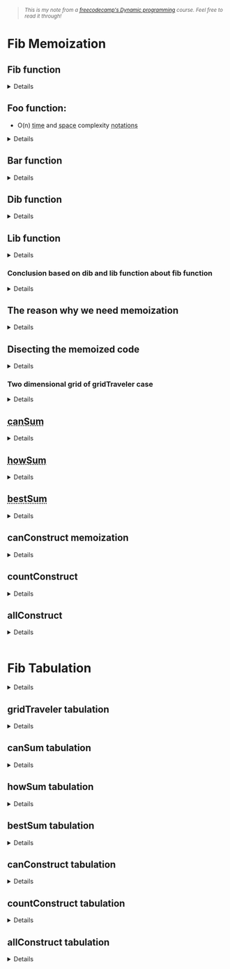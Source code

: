 <blockquote><i><small><p>This is my note from a <a href="https://www.youtube.com/watch?v=oBt53YbR9Kk">freecodecamp's Dynamic programming</a> course. Feel free to read it through!</p></small></i></blockquote>

# <b>Fib Memoization</b>

## Fib function
<details>

```
/*
Write a function 'fib(n)' that takes in a number as an argument. The function should return the n-th number of the fibonacci sequence.

The 1st and 2nd number of sequence is 1. To generate the next number of the sequence, we sum the previous two.
ex: 

n     : 1, 2, 3, 4 ...
fib(n): 1, 1, 2, 3 ...
*/
  
//fib reg
const fib = (n) => {
  if(n <= 2) return 1;
  return fib(n - 1) + fib(n - 2);
};

console.log(fib(6));
console.log(fib(7));
console.log(fib(8));


//fib memoization
const fib_memo = (n, memo = {}) => {
  if(n in memo) return memo[n];
  if(n <= 2) return 1;
  return fib_memo(n-1, memo) + fib(n-2, memo);
}

console.log(fib_memo(6));
```

</details>

## Foo function:
- O(n) <abbr title="10:49 the speed a function is processed">time</abbr> and <abbr title="12:37 stack space that our function calls">space</abbr> complexity <abbr title="a series or system of written symbols used to represent numbers, amounts, or elements in something such as music or mathematics">notations</abbr>
<details>

  <img src="https://i.postimg.cc/7LkXMMdx/O-n-and-O-space-complexity.png"></img>

  <p>The function is having the n different calls recursively. Therefore, the time complexity of it is O(n).</p>
  <p>In the image above, because we have five or n different function calls added to the space stack, the space complexity is O(n).</p>

</details>

## Bar function
<details>

<img src="https://i.postimg.cc/JhzjMBcR/minus-2-time-complexity.png"></img>

- How does the -2 change the time complexity of this function?
  - Because we are moving twice as far with the -2, so we are moving twice as far upon every recursive calls. So this actually half the number of recursive calls we need. So the time complexity of this is actually O(n/2). But according to Big O notation, <abbr title="this has relation with the question below">we can remove any multiplicative constants when we have a time complexity</abbr>. So n over two is the same as one half times. So it simplifies nicely to just an O of n time complexity or O(n).
  <p><b>Question</b>: <i><a href="https://cs.stackexchange.com/questions/138497/is-the-multiplicative-constant-in-the-big-o-notation-are-ignored-because-of-line">Is the multiplicative constant in the Big O notation are ignored because of Linear Speed-Up theorem?</a></i></p>
   <blockquote><p>I just want to know if Big O notation was used as a consequences of the <a href="https://en.wikipedia.org/wiki/Linear_speedup_theorem">linear speedup theorem</a> or not.</p>
  <p>For me I guess the answer is yes. For example, if we didn't have a linear speed-up theorem, then does it mean that we would have a different measure of time/space complexity? i.e. <a href="https://en.wikipedia.org/wiki/Multiplicative_function">multiplicative constants</a> does makes different. For example, f(n)=100n isn't the same as g(n)=10<sup>82</sup>n. Therefore, in this regard, Big O notation is not useful. So, probably we have another way to measure algorithms.</p></blockquote>
  <p><b>Answer</b>:
  <blockquote>Please note that the <a href="https://en.wikipedia.org/wiki/Big_O_notation"><abbr title="Big O notation is a mathematical notation that describes the limiting behavior of a function when the argument tends towards a particular value or infinity.">big O notation</abbr></a> was invented before the proof of the linear speedup theorem, and even before <a href="https://en.wikipedia.org/wiki/Turing_machine"><abbr title="A Turing machine is a mathematical model of computation that defines an abstract machine that manipulates symbols on a strip of tape according to a table of rules">Turing machines</abbr></a>.</p>
      <p>Also, the big O notation often gives an information independant of the multiplicative constant: "if I multiply the input by k, then the total computing time will not be multiplied by more than …".</p>
      <p>Finally, keep in mind that the linear speedup theorem gives a way to reduce the number of steps in the execution of a Turing Machine, but if you implement it on a real computer, it often also means that each step may be longer, so the real total time may not decrease.</p>
      <p>The big O notation is a convenient way to compare <a href="https://en.wikipedia.org/wiki/Asymptotic_computational_complexity"><abbr title="asymptotic computational complexity is the usage of asymptotic analysis for the estimation of computational complexity of algorithms and computational problems, commonly associated with the usage of the big O notation.">asymptotic time complexity</abbr></a>, but it is not always sufficient. For example, mergesort have an asymptotic complexity Θ(nlogn), but considering the multiplicative constant, it is often better to use insertion sort to sort small data, even if the asymptotic complexity of insertion sort is O(n<sup>2</sup>) in average. Another example are <a href="https://en.wikipedia.org/wiki/Fibonacci_heap#Worst_case">Fibonacci heaps</a>.</p></blockquote>

</details>

## Dib function
<details>

<img src="https://i.postimg.cc/FR8h5vP9/dib-function.png"></img>

<p> To get the total number of nodes, or the total number of calls recursive function would make, you just take the number of two and multiply it by itself about n times over. Thus it's really the definition of an <abbr title="a quantity representing the power to which a given number or expression is to be raised, usually expressed as a raised symbol beside the number or expression (e.g. 3 in 23 = 2 × 2 × 2).">exponent</abbr>. It's the same as 2<sup>n</sup> (two to the n power).</p>
<p>The space complexity of this function isn't the same as the time complexity. It's reasonable trap because in the long run, we're gonna have to evaluate two to the n function calls, so it means you have to put two to the n function calls on the stack.</p>
<p>When we actually hit the base case, which is 1, it will actually will return. When a function returns, its stack frame is actually removed or popped from the stack. At this point, only after i have returned from that left one, what i actually add to the right one to be explored. And so on.</p>
<p>Therefore, the number of stack frames that we're going to use is really just the height of the tree. That means our maximum stack depth is also n. So we have n space complexity coming from the call stack.</p>
<article>
<h3><b>Complete time and space complexity</b></h3>
</article>

<blockquote><img src="https://i.postimg.cc/YCLchxcb/complete-dib-time-and-space-complexity.png"></img></blockqoute>

</details>

## Lib function
<details>
<img src="https://i.postimg.cc/Dwr5zCfr/lib-function.png"></img>
</details>

### Conclusion based on dib and lib function about <b>fib function</b>
<details>
<blockquote><img src="https://i.postimg.cc/Fs6rWZjQ/both-dib-and-lib-function-t-and-s-complexity.png"></img></blockquote>

<p>Both lib and dib have the O(2<sup>n</sup>) time and O(n) space complexity. So where does the fibonacci function/fib func fits? Well, fib func falls right in between the two.</p>

<blockquote><img src="https://i.postimg.cc/P5WtX8LL/fib-falls-right-in-between.png"></img></blockquote>

<p>The fib func has two recursive calls. One with the <code>n - 1</code> and the second with the <code>n - 2</code>. So we can say the time complexity of fib is between the dib & lib. And because of fib has the lower bound of dib which is <code>n - 1</code> and the upper bound that is lib. It means that our fib must have exactly the 2<sup>n</sup> time complexity. Thus, it's evident that our fib func has the <code>O(2<sup>n</sup>)</code> and <code>O(n) space</code> complexity.</p>
<blockquote><img src="https://i.postimg.cc/q7KQBBKD/time-complexity-of-fib.png"></img></blockquote>

</details>

## The reason why we need memoization
<details>
<img src="https://i.postimg.cc/gkwzjJwq/the-problem-with-fib.png"></img>
<p>When it comes to a big numbers, it'll cause a bottleneck to the fib func in the time complexity from the number of recursive calls we make.</p>

<article><h3><b>If we look into this numbers of tree</b></h3></article>
<img src="https://i.postimg.cc/KYyk2L8H/storing-the-repetitive-numbers-in-memoization.png"></img>
<p>We notice that <code>3</code> here is in multiple places. Therefore, it is useful for us to store it in one place so when we meet the exact number repetitively, we can directly get the number from the storage and that's what memoization is. It's useful to cut off the bottleneck we have in the fib func.</p>

</details>

## Disecting the memoized code
<details>
<img src="https://i.postimg.cc/zGPSVKCX/memoized-fib-func.png"></img>
<p>If i were to call the fib function and not pass the secondary argument, by default, it will create an empty object. So this memo is going to store <code>n</code> as a key and return values for this function.</p>
<p>We first check for existence of <code>n</code> inside memo. If it is, then return the memo with the key of <code>n</code>. Now we're saving the value inside of the memo object. What i want to do is make sure that all these recursive functions are accessing the same memo, so we are passing the memo to both of <code>fib(n-1)</code> and <code>fib(n-2)</code> calls.</p>
<p>At first the memo is an empty string and is not initiated. But in the recursive calls, the memo indeed is passed in explicitly. So they're actually going to recieve the same memo object, and it would be like passed by reference. Because when you pass a JavaScript object to a function, you actually receive the exact object, not a copy of it. So, the function calls communicate with each other, they all have some sort of global information to reference accross all the recursive trees.</p>
<p>The memoized function reduce the function into 2n in time and space complexity because we are left with each pair of n. By memoized the function, we brought it down from an exponential function or 2<sup>n</sup> into linear function of O(n) notation in time and space complexity.</p>
<blockquote><img src="https://i.postimg.cc/pVsmnXDc/time-and-space-complexity-of-memoized-fib.png"></img></blockquote>
</details>

### Two dimensional grid of gridTraveler case

<details>
<p>Say that you are a traveler on a 2D grid. You begin in the top-left corner and your goal is to travel to the bottom-right corner. You may only move down or right.</p>

<p>In how many ways can you travel to the goal on a grid with dimension m * n?</p>

<p>Write a function <code>gridTraveler(m, n)</code> that calculates this.</p>

<article><h3><b>For example</b></h3></article>
<img src="https://i.postimg.cc/DzhLnfkv/grid-Traveler-example.png"></img>

<p>In here, the reason why we don't use the probability theory in math is because we can get the exact movement of each valid points. Even though we can multiply 2 * 3 and then devide it with 2 as the chances there are in which returns 3. But we won't get the exact movement and points that store the valid numbers.</p>

<p>Here is the example to make the explanation more clear</p>
<img src="https://i.postimg.cc/1z8JTc6x/what-i-mean-by-that.png"></img>

<p>The time complexity of the gridTraveler is O(2<sup>n+m</sup>), why? Let's take a look at the picture below.</p>
<img src="https://i.postimg.cc/3RJr26tv/n-plus-m.png"></img>

<p>There are two choices to move. First, to move down or right. That being said, we need to realize the height of this tree. The height of the tree is from the top level call we make (2,3) to the bottom level (1,1) or (0,2). So, either my argument hits (1,1) or one of my argument turns 0. But the farthest we can go is when my argument turns into (1,1). And i know from one node to the next, i will decrease n or m. I can't decrease them both because that way i will move diagonally which is prohibited in the game. So in that sense, from the bottom level to the top level, we know that to reach that top level we need to add n to the m. So we know that our time complexity is n + m and because from top to bottom we move exponentially or the number keeps increasing to the power of 2, the time complexity of gridTraveler is indeed O(2<sup>n+m</sup>) and the maximal stack depth of the tree comes from the height of the tree which is n + m, therefore its space complexity is O(n+m).</p>

<h3><b>Final code</b></h3>

```
const gridTraveler = (m , n, memo={}) => {
  const key = m + ',' + n;
  if(key in memo) return memo[key];
  if(m === 1 && n == 1) return 1;
  if(m === 0 || n == 0) return 0;
  memo[key] = gridTraveler(m - 1, n, memo) + gridTraveler(m, n - 1, memo);
  return memo[key];
};

console.log(gridTraveler(1,1)); //1
console.log(gridTraveler(2,3)); //3
console.log(gridTraveler(3,2)); //3
console.log(gridTraveler(3,3)); //6
console.log(gridTraveler(18,18)); //2333606220
```

</details>

## <abbr title="can you do it? (decision problem)">canSum</abbr>
<details>
<img src="https://i.postimg.cc/xTGKBvT1/canSum.png"></img>
<p>To understand the time and space complexity of the canSum, let's take a look at the picture below</p>
<img src="https://i.postimg.cc/63rq6ckT/can-Sum-time-and-space-complexity.png"></img>
<p>First, we need to take a look at the height or levels of the tree. In the worst case, the distance from the root to the base case is exactly m because you need to substract one the m times. So the height of the tree is basically m.</p>

<p>The branching factor of the tree is basically the lenght of the array. SO if the length of the array is 4, the branches of the tree is also 4. This is the same thing as saying, <i>we take n and multiply it by itself m times</i>. Therefore, the time complexity of canSum is O(n<sup>m</sup>) and the space complexity is basically just the height of the tree which is O(m).</p>

<h3><b>Final code</b></h3>

```
const canSum = (targetSum, numbers, memo={}) => {
  if(targetSum in memo) return memo[targetSum];
  if(targetSum === 0) return true;
  if(targetSum < 0) return false;
  
  for(let num of numbers) {
    const remainder = targetSum - num;
    if (canSum(remainder, numbers, memo) === true) {
      memo[targetSum] = true;
      return true;
    }
  }
  memo[targetSum] = false;
  return false;
};

console.log(canSum(7, [2,3])); //true
console.log(canSum(7, [2,4])); //false
console.log(canSum(300, [7, 14])); //false
```

</details>

## <abbr title="how will you do it? (combinatoric problem)">howSum</abbr>
<details>
<img src="https://i.postimg.cc/mrQLy3QQ/howSum.png"></img>
<p>The time complexity of this howSum function is the same as the canSum function we have before which is O(n<sup>m</sup>), except we have another spreadsheet in our function or the <code>...remainderResult</code> there which basically create another copy of the array, so it needs to take a linear number of steps for it to copy an array. So it iterates through the remainding result and the maximum length of the remainderResult i would get back will be at most the m. Thus, the time complexity of it will be <code>O(n<sup>m</sup> * m)</code>. The memoized version of it will optimize the exponential part which is n<sup>m</sup>, even though we will still have the m<sup>2</sup> in space complexity but it is still sufficient in the time complexity.</p>

<h3><b>Final code</b></h3>

```
const howSum = (targetSum, numbers, memo={}) => {
  if(targetSum in memo) return memo[targetSum];
  if(targetSum === 0) return [];
  if(targetSum < 0) return null;
  
  for(let num of numbers) {
    const remainder = targetSum - num;
    const remainderResult = howSum(remainder, numbers, memo);
    if(remainderResult !== null) {
      memo[targetSum] = [...remainderResult, num];
      return memo[targetSum];
    }
  }
  memo[targetSum] = null;
  return null;
}

/*
m = target sum
n = numbers.length

Brute Force
time: O(n^m * m)
space: O(m)

Memoized
time: O(n * m^2)
space: O(m^2)
*/

console.log(howSum(7, [2,3])); //[3,2,2]
console.log(howSum(7, [2,4])); //null
console.log(howSum(300, [7, 14])); //null
```

</details>

## <abbr title="How is the best way to do it? (optimization problem) Ex. bestSum(7, [5, 3, 4, 7]) -> 7 (the shortest way possible)">bestSum</abbr>
<details>

```
const bestSum = (targetSum, numbers, memo={}) => {
  if(targetSum in memo) return memo[targetSum];
  if(targetSum === 0) return [];
  if(targetSum < 0) return null;
  
  let shortestCombination = null;
  
  for(let num of numbers) {
    const remainder = targetSum - num;
    const remainderCombination = bestSum(remainder, numbers, memo);
    if(remainderCombination !== null) {
      const combination = [...remainderCombination, num];
      //if the combination is shorter than the current 'shortest', update it
      if(shortestCombination === null ||combination.length < shortestCombination.length) {
        shortestCombination = combination;
      }
    }
  }
  memo[targetSum] = shortestCombination;
  return shortestCombination;
}

console.log(bestSum(7, [5, 3, 4, 7])); //[7]
console.log(bestSum(100, [1, 2, 5, 25])) //[25. 25. 25, 25]
```

</details>

## canConstruct memoization
<details>
<article><b><h3>The problem</h3></b></article>

<p>Write a function <code>canConstruct(target, wordBank)</code> that accepts a target string and an array of strings.</p>

<p>The function should return a boolean indicating whether or not the
<code>target</code> can be constructed by concatenating elements of the
<code>wordBank</code> array.</p>

<p>You may reuse elements of <code>wordBank</code> as many times as needed.</p>

<p><b>For example:</b></p>
<p><blockquote><code>canConstruct(abcdef, [ab, abc, cd, def, abcd]) -> true</code></blockquote></p> 

<p>The question is can you construct abcdef using the elements of the array. Looking at the array you can construct 'abcdef' using 'abc' + 'def', so the answer is true because, at least, there is one way to construct 'abcdef' here.</p>

<h3><b>Code</b></h3>

```
console.log("This is canConstruct")
const canConstruct = (target, wordBank) => {
  if(target === '') return true;
  //iterate through all of the words
  for (let word of wordBank) {
    if(target.indexOf(word) === 0) { //front word
      const suffix = target.slice(word.length); //back word
      
      if(canConstruct(suffix, wordBank) === true) {
        return true;
      }
    }
  }
  return false;
}

console.log(canConstruct("abcdef", ["ab", "abc", "cd", "def", "abcd"])); //true
console.log(canConstruct("skateboard", ["bo", "rd", "ate", "t", "ska", "sk", "boar"])); //false
console.log(canConstruct("enterapotentpot", ["a", "p", "ent", "enter", "ot", "o", "t"])); // true
console.log(canConstruct("eeeeeeeeeeeeeeeeeeeeef", ["eeee", "eeeee", "eeeeee"])); // false
```
<p>To better understand the indexOf and slice, here is an example.</p>

```
word = 'pot';
target = 'potato';
target.indexOf(word); //0
target.slice(word.length) //ato
```

<p>The <code>target.slice(word.length)</code> here, it'll return everything starting from the index 3. So, the <abbr title="A suffix is a group of letters placed at the end of a word to make a new word. A suffix can make a new word in one of two ways: inflectional (grammatical): for example, changing singular to plural (dog → dogs), or changing present tense to past tense (walk → walked).">suffix</abbr> here is slicing the rest of target word and compare it with the words in word bank <b>if</b> the target word is in the index of word in the word bank. If nothing of the words in the word bank is the index of target word, it means it doesn't have the right word to construct the target word, let alone get the suffix to complete the construction of the target word.</p>

<p>Here are some trees of our canConstruct function so we can get clearer understanding of what we are doing.</p>
<center><b><h3>Simple example</h3></b></center>
<img src="https://i.postimg.cc/G21VHZpk/can-Construct.png"></img>
<center><b><h3>More robust example</h3></b></center>
<img src="https://i.postimg.cc/2SyDYRqy/enterpotentpot.png"></img>

<p>Based on that tree, we know that in the worst case scenario, the height of our tree will be <code>target.length</code> or m because we will iterate through each index of our target word and the branches of our tree will be multiplied by n or the <code>wordBank.length</code>. Here is the picture to make it clearer.</p>
<center><b><h3>Structure of the calls</h3></b></center>
<img src="https://i.postimg.cc/Qd3fgpD3/can-Construct-time-and-space-complexity.png"></img>

<p>Based on that understanding, if we look at our code, it's even clearer that when we slice on <code>line 6</code>, it returns a new string and that new string is going to tend to be of length m or <code>target.slice(word.length)</code>. So, on every call to canConstruct, we are creating a new string and we need to maintain the recursion before i actually return on the <code>line 8</code>. Based on that, we know that each of m stack frame will have to store a string of length m. <b>It means <code>m * m</code> in space complexity of m<sup>2</sup></b>. Look at the image below to have a better understanding.</p> 
<center><b><h3>Time and space complexity</h3></b></center>
<img src="https://i.postimg.cc/1XKrJds1/can-Construct-complete-time-and-space-complexity.png"></img>

<h3><b>Memoized code</b></h3>

```
const canConstruct = (target, wordBank, memo={}) => {
  if(target in memo) return memo[target];
  if(target === '') return true;
  //iterate through all of the words
  for (let word of wordBank) {
    if(target.indexOf(word) === 0) {
      //the way to check if some substring is a prefix of another string
      const suffix = target.slice(word.length); //2:25:18
      if(canConstruct(suffix, wordBank, memo) === true) {
        memo[target] = true;
        return true;
      }
    }
  }
  memo[target] = false;
  return false;
};

console.log(canConstruct("abcdef", ["ab", "abc", "cd", "def", "abcd"])); //true
console.log(canConstruct("skateboard", ["bo", "rd", "ate", "t", "ska", "sk", "boar"])); //false
console.log(canConstruct("enterapotentpot", ["a", "p", "ent", "enter", "ot", "o", "t"])); // true
console.log(canConstruct("eeeeeeeeeeeeeeeeeeeeef", ["e", "ee", "eee", "eeee", "eeeee", "eeeeee"])); // false
```

</details>

## countConstruct
<details>
<img src="https://i.postimg.cc/zfTGxcTJ/count-Construct.png"></img>
<p>The difference between this function with the canConstruct is beside we are look for ways to get the target word, we also need to return the total ways for words in the word bank to form the target word.</p>
</details>

## allConstruct
<details>

```
const allConstruct = (target, wordBank) => {
  if(target === '') return [[]];
  
  const result = []; //1D array

  for (let word of wordBank) {
    if(target.indexOf(word) === 0) {
      const suffix = target.slice(word.length) //everything after the word
      allConstruct(suffix, wordBank);
      const suffixWays = allConstruct(suffix, wordBank);
      const targetWays = suffixWays.map(way => [word,...way]); //2D array
      result.push(...targetWays);
    }
  }
  return result;
};

console.log(allConstruct('purple', ['purp', 'p', 'ur', 'le', 'purp']));
```
<p>Just in case you're unfamiliar with <code>.map(...)</code> in JavaScript. Let's take a look at the example below.</p>

```
arr = [1,2,3,4]
arr.map(el => el * 2) 
//[ 2, 4, 6, 8 ]
```

<p>The original array is <code>[1, 2, 3, 4]</code> but after the elementary computation there, we get the <code>[2, 4, 6, 8 ]</code>, so it manipulates the array. So that's what the <code>const targetWays</code> is doing there.</p>

<p>Here is another example to explain the <code>suffixWays</code>.</p>

```
suffixWays = [['xy', 'z'], ['x', 'yz']];
suffixWays.map(way => ['a',..way])
//['a', 'xyz', 'z'], ['a', 'x', 'yz']
```

<p>I get the additional 'a' inside of every array. That's what we're doing on that chunk of code.</p>

<p>The <code>result.push(...targetWays)</code> code just push the array without making additional array inside of the array. Look at the example code below.</p>

```
arr = [1, 2, 3, 4]
nums = [7, 8]
arr.push(numbs)
//[1,2,3,4 [7,8]]

arr = [1,2,3,4]
nums = [7,8]
arr.push(...nums)
//[1,2,3,4,7,8]
```

<p>It's time to memoize the code for more efficient way of solving this problem.</p>


```
const allConstruct = (target, wordBank, memo={}) => {
  if(target in memo) return memo[target];
  if(target === '') return [[]];
  
  const result = []; //1D array

  for (let word of wordBank) {
    if(target.indexOf(word) === 0) {
      const suffix = target.slice(word.length) //everything after the word
      const suffixWays = allConstruct(suffix, wordBank, memo);
      const targetWays = suffixWays.map(way => [word,...way]); //2D array
      result.push(...targetWays);
    }
  }
  memo[target] = result
  return result;
};

console.log(allConstruct('purple', ['purp', 'p', 'ur', 'le', 'purp']));
/*[
  ["purp","le"],// [c
  ["p","ur", "p","le"]
  ["purp","le"]]
]*/

console.log(allConstruct("aaaaaaaaaaaaaaaaaaaaaaaaaaz", ["a", "aa", "aaa", "aaaa","aaaaa"])); //[]

```

</details>
<br>

# <b>Fib Tabulation</b>
<details>
<h3><b>Question</b></h3>
<blockquote>
<p>Write a function `fib(n)` that takes in a number as an argument.
The function should return the n-th number of the Fibonacci sequence.</p>

<p>The Oth number of the sequence is 0.</p>

<p>The 1st number of the sequence is 1.</p>

<p>To generate the next number of the sequence, we sum the previous two.</p>

<p><code><abbr title="index">n: 0, 1, 2, 3, 4, 5, 6, 7, 8, 9, ...</abbr></code></p>
<p><code>fib(n): 0, 1, 1, 2, 3, 5, 8, 13, 21, 34,</code></p>

</blockquote>


<p><a href="https://yourbasic.org/algorithms/dynamic-programming-explained/#:~:text=Tabulation%20is%20an%20approach%20where,the%20results%20in%20this%20table."><abbr title="an approach where you solve a dynamic programming problem by first filling up a table, and then compute the solution to the original problem based on the results in this table (3:11:51)">Tabulation</a></abbr> is all about building a table. So let's take a look at tabulation with the fib of six which we know from the index above, fib of 6 is 8.</p>

<img src="https://i.postimg.cc/vB8hMZfD/tabulation.png" width="1078" height="544" class="center"></img>

<p>We add the current index, for example index 0 with the value of 0, to the next 2 indexes before it. And the next index 1 with the value 1 to the 2 indexes before it. So on and so forth. The reason there is a fibonacci number is used to contribute to the sum of for the next two numbers before. But at the end of the iteration, we just sum up and look at one of the number because we don't want to step out of bound.</p>

<p>The difference between this tabulation with the recursive is we just iterate through/iterative process. Therefore, both time and space complexities of this are just O(n). But, although the iterative strategy we use here looks completely different from the recursive one, the logic really carries over from the recursive. For example, I know every index of this array really corresponds to some number input for fib of n. So i can visualize it like this.</p>
<img src="https://i.postimg.cc/gjDrRzLf/relation-of-tabulation-with-recursive.png" width="841" height="242"></img>

<h3><b>The code</b></h3>

```
const fib = (n) => {
  const table = Array(n + 1).fill(0);
  table[1] = 1;
  for(let i = 0; i <= n; i++) {
    table[i+1] += table[i];
    table[i+2] += table[i];
  }
  return table[n];
};

console.log(fib(6)); //8
console.log(fib(7)); //13
console.log(fib(8)); //21
console.log(fib(50)); //12586269025
```
</details>

## gridTraveler tabulation
<details>
<img src="https://i.postimg.cc/c4VbkCdS/grid-Traveler-tabulation.png" width="858" height="638"></img>

<p>At first, we know that (1,1) value is 1, so we put it first. After that we iterate through from <abbr title="3:25:27 - 3:26:31">left to right to left</abbr>.

<p>If we look at the way we iterate through, the time complexity here really depends on dimension of the table. I know that this table will have m rows and n columns. So i need to iterate through this table, it's going to take m*n (O(m*n)) time and space complexity. It's time to code it.</p>

```
//3:27:52 - 3:34:18
const gridTravelerTab = (m, n) => {
  const table = Array(m + 1) 
    .fill()
    .map(() => Array(n + 1).fill(0)); 
    //will create new inner array instance with 0 from index m+1 & n+1

  table[1][1] = 1;
  for(let i = 0; i <= m; i++) {
    for(let j = 0; j <= n; j++) {
      const current = table[i][j];
      if(j + 1 <= n) table[i][j + 1] += current;
      if(i + 1 <= m) table[i + 1][j] += current;
    }
  }
  return table[m][n];
};

console.log(gridTravelerTab(3, 2)); //3
console.log(gridTravelerTab(3, 3)); //6
console.log(gridTravelerTab(18, 18)); //2333606220
```
</details>

## canSum tabulation
<details>
<p><b>Question</b>
<blockquote><p> Write a function `canSum(targetSum, numbers)` that takes in a targetSum and an array of numbers as arguments.</p>
<p>The function should return a boolean indicating whether or not it
is possible to generate the targetSum using numbers from the array.</p>
<p>You may use an element of the array as many times as needed.</p>
<p>You may assume that all input numbers are nonnegative.</p></blockquote>

<img src="https://i.postimg.cc/BbSd5xwm/iterate-through-can-Sum-tabulation.png"></img>

<p>The way we solve it is by generating an array with the length of targetSum + 1 and giving the value of false for each of the array. The reason why we create a table with the length of the target number because if we look at the inputs, we only have two input. First, the target number. Second, the array of the numbers. Which of those actually contribute to my initial table? The key insight is to think about what's going to change throughout the problem. If i can reuse the numbers of the array as many times as we need, so if i create an array with the size of the target number. Now, we can iterate though the number of the array until we reach the end of the index and return the value.</p> 

<p>We assign the target of 0 will always be true because we know that it is always possible to generate 0, no matter what elements in the array. And the rest of the index is false. Now let's code.</p>

```
const canSumTab = (targetSum, numbers) => {
  const table = Array(targetSum + 1).fill(false);
  table[0] = true;
  for(let i = 0; i <= table.length; i++) {
    if(table[i] === true) {
      for(let num of numbers) {
        table[i + num] = true;
      }
    }
  }
  return table[targetSum];
}
```
<p>Do you notice anything wrong in the code? This code will run an infinite loop. Let's take a look at the code below for a better understanding.</p>

```
const arr = ['a', 'b', 'c'];
arr[10] = 'x';
console.log(arr);
```

<p>That <code>arr[10]</code>, even though it's out of bound will still be executed and to fill up the 'holes' before it's reaching up to the index of 10, it's return <code><7 empty items></code> in return which kind of unfortunate.</p>

<p>The way to fix it is actually by changing the <code>i <= table.length</code> into <code>i <= targetSum</code> because we can actually stop once we reach the target.</p>
  
</details>

## howSum tabulation
<details>

```
const howSum = (targetSum, numbers) => {
  const table = Array(targetSum + 1).fill(null);
  table[0] = [];

  //time complexity -> O(m^2 * n)
  //space complexity -> O(m^2)
  for(let i = 0; i <= targetSum; i++) { //m.length
    if(table[i] !== null) {
      for(number of numbers) { //n.length
        table[i + num] = [...table[i], num] //m.length
      }
    }
  }
  return table[targetSum];
};

console.log(howSum(7, [2, 3])); //[3, 2, 2]
console.log(howSum(300, [7, 14])); //[3, 2, 2]
```
</details>

## bestSum tabulation
<details>

```
const bestSum = (targetSum, numbers) => {
  const table = Array(targetSum + 1).fill(null);
  table[0] = [];

  for(let i = 0; i <= targetSum; i++) {
    if(table[i] !== null) {
      for(let num of numbers) {
        const combination = [...table[i], num]
        //storing the shortest combination
        if(!table[i + num] || table[i+num].length > combination.length) {
          table[i + num] = combination; //adding current number to table
        }
      }
    }
  }
  return table[targetSum];
}

console.log(bestSum(100, [1,2,5,25])); //[25,25,25,25]
```

<p><abbr title="4:18:41">Little explanation</abbr>: in JavaScript, null is a falsy value. So, the <code>!table[i + num]</code> there is checking if the value is not false or in another word if it's true, then run it. And we also know that our algorithm will potentially run <abbr title="4:19:04">out of bound</abbr>, which means that could return <code>undefined</code> value and undefined is also a falsy value. The code we mentioned earlier also want to avoid that.</p>
</details>

## canConstruct tabulation
<details>

```
//time O(m^2 * n)
//space O(m)
const canConstruct = (target, wordBank) => {
  const table = Array(target.length + 1).fill(false);
  table[0] = true;

  for(let i = 0; i <= target.length; i++) {
    if(table[i] === true) {
      for(let word of wordBank) {
        //matching word in position i (4:34:57)
        if(target.slice(i, i + word.length) === word) {
          table[i + word.length] = true;
        }
      }
    }
  }
  return table[target.length];
};


console.log(canConstruct("abcdef", ["ab",  "abc", "cd", "def", "abcd"])); //true
console.log(canConstruct("skateboard", ["bo", "rd", "ate", "t", "ska", "sk", "boar"])); // false
console.log(canConstruct("enterapotentpot", ["a", "p", "ent", "enter", "ot", "o", "t"])); // true
```
</details>

## countConstruct tabulation
<details>

```
//time O(m^2 * n)
//space O(m)

const countConstruct = (target, wordBank) => {
  const table = Array(target.length + 1).fill(0);
  table[0] = 1;

  for(let i = 0; i <= target.length; i++) {
    for (let word of wordBank) {
      if(target.slice(i, i + word.length) === word) {
        table[i + word.length] += table[i];
      }
    }
  }
  return table[target.length];
};

console.log(countConstruct("eeeeeeeeeeeeeeeeeeeeef", ["eeee", "eeeee", "eeeeee"]));
```

</details>

## allConstruct tabulation

<details>

<img src="https://i.postimg.cc/zDwVh3qB/all-Construct-tab.png"></img>

```
//m: target.length & n: wordBank.length
//time ~O(n^m)
//space ~O(n^m)

const allConstruct = (target, wordBank) => {
  const table = Array(target.length + 1)
    .fill()
    .map(() => []);
  table[0] = [[]];

  for(let i = 0; i <= target.length; i++) {
    for(let word of wordBank) {
      if(target.slice(i, i + word.length) === word) {
        //5:06:14
        const newCombinations = table[i].map(subArray => [...subArray, word]);
        table[i + word.length].push(...newCombinations);
      }
    }
  }
  return table[target.length];
};

console.log(allConstruct('purple', ['purp', 'p', 'ur', 'le', 'purp']));
```

</details>
